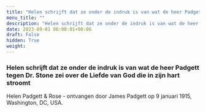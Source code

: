 ```yaml
---
title: "Helen schrijft dat ze onder de indruk is van wat de heer Padgett tegen Dr. Stone zei over de Liefde van God die in zijn hart stroomt"
menu_title: ""
description: "Helen schrijft dat ze onder de indruk is van wat de heer Padgett tegen Dr. Stone zei over de Liefde van God die in zijn hart stroomt"
date: 2023-09-01 06:00:01+00:06
draft: False
hidden: True
weight:
---
```

### Helen schrijft dat ze onder de indruk is van wat de heer Padgett tegen Dr. Stone zei over de Liefde van God die in zijn hart stroomt

Helen Padgett & Rose - ontvangen door James Padgett op 9 januari 1915, Washington, DC, USA.
